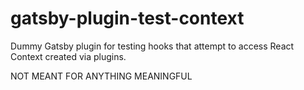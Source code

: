 # gatsby-plugin-test-context

Dummy Gatsby plugin for testing hooks that attempt to access React Context created via plugins.

NOT MEANT FOR ANYTHING MEANINGFUL